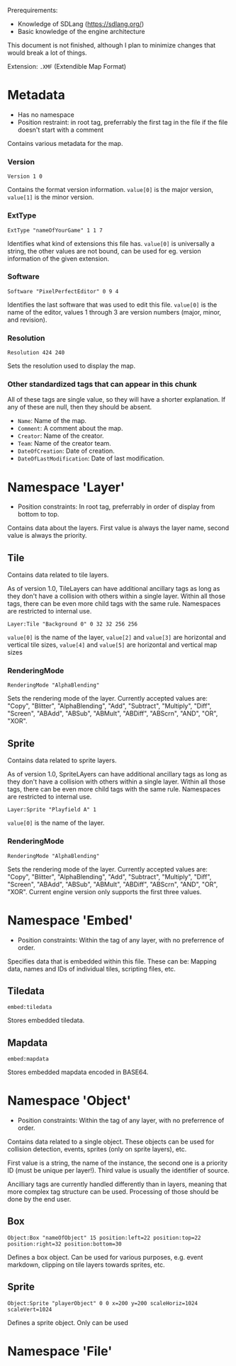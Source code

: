 Prerequirements:

* Knowledge of SDLang (https://sdlang.org/)
* Basic knowledge of the engine architecture

This document is not finished, although I plan to minimize changes that would break a lot of things.

Extension: `.XMF` (Extendible Map Format)

# Metadata

* Has no namespace
* Position restraint: in root tag, preferrably the first tag in the file if the file doesn't start with a comment

Contains various metadata for the map.

### Version

`Version 1 0`

Contains the format version information. `value[0]` is the major version, `value[1]` is the minor version.

### ExtType

`ExtType "nameOfYourGame" 1 1 7`

Identifies what kind of extensions this file has. `value[0]` is universally a string, the other values are not bound, can be used for eg. version information of the given extension.

### Software

`Software "PixelPerfectEditor" 0 9 4`

Identifies the last software that was used to edit this file. `value[0]` is the name of the editor, values 1 through 3 are version numbers (major, minor, and revision).

### Resolution

`Resolution 424 240`

Sets the resolution used to display the map.

### Other standardized tags that can appear in this chunk

All of these tags are single value, so they will have a shorter explanation. If any of these are null, then they should be absent.

* `Name`: Name of the map.
* `Comment`: A comment about the map.
* `Creator`: Name of the creator.
* `Team`: Name of the creator team.
* `DateOfCreation`: Date of creation.
* `DateOfLastModification`: Date of last modification.

# Namespace 'Layer'

* Position constraints: In root tag, preferrably in order of display from bottom to top.

Contains data about the layers. First value is always the layer name, second value is always the priority.

## Tile

Contains data related to tile layers.

As of version 1.0, TileLayers can have additional ancillary tags as long as they don't have a collision with others within a single layer. Within all those tags, there can be even more child tags with the same rule. Namespaces are restricted to internal use.

`Layer:Tile "Background 0" 0 32 32 256 256`

`value[0]` is the name of the layer, `value[2]` and `value[3]` are horizontal and vertical tile sizes, `value[4]` and `value[5]` are horizontal and vertical map sizes

### RenderingMode

`RenderingMode "AlphaBlending"`

Sets the rendering mode of the layer. Currently accepted values are: "Copy", "Blitter", "AlphaBlending", "Add", "Subtract", "Multiply", "Diff", "Screen", "ABAdd", "ABSub", "ABMult", "ABDiff", "ABScrn", "AND", "OR", "XOR".

## Sprite

Contains data related to sprite layers.

As of version 1.0, SpriteLAyers can have additional ancillary tags as long as they don't have a collision with others within a single layer. Within all those tags, there can be even more child tags with the same rule. Namespaces are restricted to internal use.

`Layer:Sprite "Playfield A" 1`

`value[0]` is the name of the layer.


### RenderingMode

`RenderingMode "AlphaBlending"`

Sets the rendering mode of the layer. Currently accepted values are: "Copy", "Blitter", "AlphaBlending", "Add", "Subtract", "Multiply", "Diff", "Screen", "ABAdd", "ABSub", "ABMult", "ABDiff", "ABScrn", "AND", "OR", "XOR". Current engine version only supports the first three values.

# Namespace 'Embed'

* Position constraints: Within the tag of any layer, with no preferrence of order.

Specifies data that is embedded within this file. These can be: Mapping data, names and IDs of individual tiles, scripting files, etc.

## Tiledata

`embed:tiledata`

Stores embedded tiledata.

## Mapdata

`embed:mapdata`

Stores embedded mapdata encoded in BASE64.

# Namespace 'Object'

* Position constraints: Within the tag of any layer, with no preferrence of order.

Contains data related to a single object. These objects can be used for collision detection, events, sprites (only on sprite layers), etc.

First value is a string, the name of the instance, the second one is a priority ID (must be unique per layer!). Third value is usually the identifier of source.

Ancilliary tags are currently handled differently than in layers, meaning that more complex tag structure can be used. Processing of those should be done by the end user.

## Box

`Object:Box "nameOfObject" 15 position:left=22 position:top=22 position:right=32 position:bottom=30`

Defines a box object. Can be used for various purposes, e.g. event markdown, clipping on tile layers towards sprites, etc.

## Sprite

`Object:Sprite "playerObject" 0 0 x=200 y=200 scaleHoriz=1024 scaleVert=1024`

Defines a sprite object. Only can be used

# Namespace 'File'
